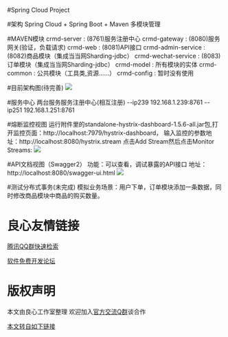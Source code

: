 #Spring Cloud Project

#架构
Spring Cloud + Spring Boot + Maven 多模块管理

#MAVEN模块
crmd-server           : (8761)服务注册中心
crmd-gateway          : (8080)服务网关(验证，负载请求)
crmd-web              : (8081)API接口
crmd-admin-service    : (8082)商品模块（集成当当网Sharding-jdbc）
crmd-wechat-service   : (8083)订单模块（集成当当网Sharding-jdbc）
crmd-model            : 所有模块的实体
crmd-common           : 公共模块（工具类,资源......）
crmd-config           : 暂时没有使用

#目前架构图(待完善)
![](http://chuantu.biz/t5/38/1476863611x1961023832.png)

#服务中心
两台服务服务注册中心(相互注册)
--ip239 192.168.1.239:8761
--ip251 192.168.1.251:8761

#熔断监控视图
运行附件里的standalone-hystrix-dashboard-1.5.6-all.jar包,打开监控页面：http://localhost:7979/hystrix-dashboard，
输入监控的参数地址：http://localhost:8080/hystrix.stream
点击Add Stream然后点击Monitor Streams:
![](http://chuantu.biz/t5/38/1476763679x1961023832.png)


#API文档视图（Swagger2）
功能：可以查看，调试暴露的API接口
地址：http://localhost:8080/swagger-ui.html
![](http://chuantu.biz/t5/38/1476674694x1961023832.png)


#测试分布式事务(未完成)
模拟业务场景：用户下单，订单模块添加一条数据，同时修改商品模块中商品的购买数量。



 # 良心友情链接

[腾讯QQ群快速检索](http://u.720life.cn/s/8cf73f7c)

[软件免费开发论坛](http://u.720life.cn/s/bbb01dc0)

# 版权声明 

本文由良心工作室整理 欢迎加入[官方交流Q群](https://u.720life.cn/s/f2316816)谈合作

[本文转自如下链接](http://u.720life.cn/g/2e71d0f0a5c601172267ba20d3a43c6e791477a0d470772de791523bfce75f83f4b0639dc0dc50ba111cbb397ff4488332f09eec04c651886c83f952ed93c1f1)